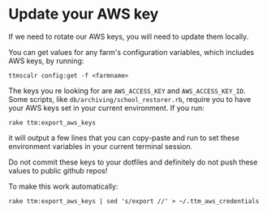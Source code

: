 # Update your AWS key

If we need to rotate our AWS keys, you will need to update them locally.

You can get values for any farm's configuration variables, which includes AWS keys, by running:

    ttmscalr config:get -f <farmname>

The keys you re looking for are `AWS_ACCESS_KEY` and `AWS_ACCESS_KEY_ID`. Some scripts, like `db/archiving/school_restorer.rb`, require you to have your AWS keys set in your current environment. If you run:

    rake ttm:export_aws_keys

it will output a few lines that you can copy-paste and run to set these environment variables in your current terminal session.

Do not commit these keys to your dotfiles and definitely do not push these values to public github repos!

To make this work automatically:

    rake ttm:export_aws_keys | sed 's/export //' > ~/.ttm_aws_credentials
